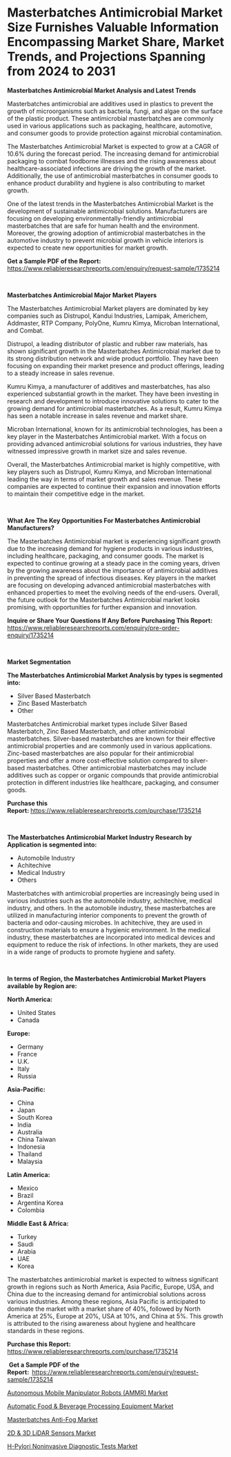 <p><h1>Masterbatches Antimicrobial Market Size Furnishes Valuable Information Encompassing Market Share, Market Trends, and Projections Spanning from 2024 to 2031</h1></p><p><strong>Masterbatches Antimicrobial Market Analysis and Latest Trends</strong></p>
<p><p>Masterbatches antimicrobial are additives used in plastics to prevent the growth of microorganisms such as bacteria, fungi, and algae on the surface of the plastic product. These antimicrobial masterbatches are commonly used in various applications such as packaging, healthcare, automotive, and consumer goods to provide protection against microbial contamination.</p><p>The Masterbatches Antimicrobial Market is expected to grow at a CAGR of 10.6% during the forecast period. The increasing demand for antimicrobial packaging to combat foodborne illnesses and the rising awareness about healthcare-associated infections are driving the growth of the market. Additionally, the use of antimicrobial masterbatches in consumer goods to enhance product durability and hygiene is also contributing to market growth.</p><p>One of the latest trends in the Masterbatches Antimicrobial Market is the development of sustainable antimicrobial solutions. Manufacturers are focusing on developing environmentally-friendly antimicrobial masterbatches that are safe for human health and the environment. Moreover, the growing adoption of antimicrobial masterbatches in the automotive industry to prevent microbial growth in vehicle interiors is expected to create new opportunities for market growth.</p></p>
<p><strong>Get a Sample PDF of the Report:&nbsp;</strong> <a href="https://www.reliableresearchreports.com/enquiry/request-sample/1735214">https://www.reliableresearchreports.com/enquiry/request-sample/1735214</a></p>
<p>&nbsp;</p>
<p><strong>Masterbatches Antimicrobial Major Market Players</strong></p>
<p><p>The Masterbatches Antimicrobial Market players are dominated by key companies such as Distrupol, Kandui Industries, Lamipak, Americhem, Addmaster, RTP Company, PolyOne, Kumru Kimya, Microban International, and Combat.</p><p>Distrupol, a leading distributor of plastic and rubber raw materials, has shown significant growth in the Masterbatches Antimicrobial market due to its strong distribution network and wide product portfolio. They have been focusing on expanding their market presence and product offerings, leading to a steady increase in sales revenue.</p><p>Kumru Kimya, a manufacturer of additives and masterbatches, has also experienced substantial growth in the market. They have been investing in research and development to introduce innovative solutions to cater to the growing demand for antimicrobial masterbatches. As a result, Kumru Kimya has seen a notable increase in sales revenue and market share.</p><p>Microban International, known for its antimicrobial technologies, has been a key player in the Masterbatches Antimicrobial market. With a focus on providing advanced antimicrobial solutions for various industries, they have witnessed impressive growth in market size and sales revenue.</p><p>Overall, the Masterbatches Antimicrobial market is highly competitive, with key players such as Distrupol, Kumru Kimya, and Microban International leading the way in terms of market growth and sales revenue. These companies are expected to continue their expansion and innovation efforts to maintain their competitive edge in the market.</p></p>
<p>&nbsp;</p>
<p><strong>What Are The Key Opportunities For Masterbatches Antimicrobial Manufacturers?</strong></p>
<p><p>The Masterbatches Antimicrobial market is experiencing significant growth due to the increasing demand for hygiene products in various industries, including healthcare, packaging, and consumer goods. The market is expected to continue growing at a steady pace in the coming years, driven by the growing awareness about the importance of antimicrobial additives in preventing the spread of infectious diseases. Key players in the market are focusing on developing advanced antimicrobial masterbatches with enhanced properties to meet the evolving needs of the end-users. Overall, the future outlook for the Masterbatches Antimicrobial market looks promising, with opportunities for further expansion and innovation.</p></p>
<p><strong>Inquire or Share Your Questions If Any Before Purchasing This Report:</strong> <a href="https://www.reliableresearchreports.com/enquiry/pre-order-enquiry/1735214">https://www.reliableresearchreports.com/enquiry/pre-order-enquiry/1735214</a></p>
<p>&nbsp;</p>
<p><strong>Market Segmentation</strong></p>
<p><strong>The Masterbatches Antimicrobial Market Analysis by types is segmented into:</strong></p>
<p><ul><li>Silver Based Masterbatch</li><li>Zinc Based Masterbatch</li><li>Other</li></ul></p>
<p><p>Masterbatches Antimicrobial market types include Silver Based Masterbatch, Zinc Based Masterbatch, and other antimicrobial masterbatches. Silver-based masterbatches are known for their effective antimicrobial properties and are commonly used in various applications. Zinc-based masterbatches are also popular for their antimicrobial properties and offer a more cost-effective solution compared to silver-based masterbatches. Other antimicrobial masterbatches may include additives such as copper or organic compounds that provide antimicrobial protection in different industries like healthcare, packaging, and consumer goods.</p></p>
<p><strong>Purchase this Report:&nbsp;</strong><a href="https://www.reliableresearchreports.com/purchase/1735214">https://www.reliableresearchreports.com/purchase/1735214</a></p>
<p>&nbsp;</p>
<p><strong>The Masterbatches Antimicrobial Market Industry Research by Application is segmented into:</strong></p>
<p><ul><li>Automobile Industry</li><li>Achitechive</li><li>Medical Industry</li><li>Others</li></ul></p>
<p><p>Masterbatches with antimicrobial properties are increasingly being used in various industries such as the automobile industry, achitechive, medical industry, and others. In the automobile industry, these masterbatches are utilized in manufacturing interior components to prevent the growth of bacteria and odor-causing microbes. In achitechive, they are used in construction materials to ensure a hygienic environment. In the medical industry, these masterbatches are incorporated into medical devices and equipment to reduce the risk of infections. In other markets, they are used in a wide range of products to promote hygiene and safety.</p></p>
<p>&nbsp;</p>
<p><strong>In terms of Region, the Masterbatches Antimicrobial Market Players available by Region are:</strong></p>
<p>
    <p> <strong> North America: </strong>
        <ul>
            <li>United States</li>
            <li>Canada</li>
        </ul>
        </p> 
    <p> <strong> Europe: </strong>
        <ul>
            <li>Germany</li>
            <li>France</li>
            <li>U.K.</li>
            <li>Italy</li>
            <li>Russia</li>
        </ul>
        </p> 
    <p> <strong> Asia-Pacific: </strong>
        <ul>
            <li>China</li>
            <li>Japan</li>
            <li>South Korea</li>
            <li>India</li>
            <li>Australia</li>
            <li>China Taiwan</li>
            <li>Indonesia</li>
            <li>Thailand</li>
            <li>Malaysia</li>
        </ul>
        </p> 
    <p> <strong> Latin America: </strong>
        <ul>
            <li>Mexico</li>
            <li>Brazil</li>
            <li>Argentina Korea</li>
            <li>Colombia</li>
        </ul>
        </p> 
    <p> <strong> Middle East & Africa: </strong>
        <ul>
            <li>Turkey</li>
            <li>Saudi</li>
            <li>Arabia</li>
            <li>UAE</li>
            <li>Korea</li>
        </ul>
    </p>
    </p>
<p><p>The masterbatches antimicrobial market is expected to witness significant growth in regions such as North America, Asia Pacific, Europe, USA, and China due to the increasing demand for antimicrobial solutions across various industries. Among these regions, Asia Pacific is anticipated to dominate the market with a market share of 40%, followed by North America at 25%, Europe at 20%, USA at 10%, and China at 5%. This growth is attributed to the rising awareness about hygiene and healthcare standards in these regions.</p></p>
<p><strong>Purchase this Report: </strong><a href="https://www.reliableresearchreports.com/purchase/1735214">https://www.reliableresearchreports.com/purchase/1735214</a></p>
<p>&nbsp;<strong>Get a Sample PDF of the Report:&nbsp;&nbsp;</strong><a href="https://www.reliableresearchreports.com/enquiry/request-sample/1735214">https://www.reliableresearchreports.com/enquiry/request-sample/1735214</a></p>
<p><strong></strong></p>
<p><p><a href="https://github.com/eeaveuhhh/Market-Research-Report-List-1/blob/main/autonomous-mobile-manipulator-robots-ammr-market.md">Autonomous Mobile Manipulator Robots (AMMR) Market</a></p><p><a href="https://github.com/Angelnienowdseej3e45z3p8c/Market-Research-Report-List-1/blob/main/automatic-food-beverage-processing-equipment-market.md">Automatic Food & Beverage Processing Equipment Market</a></p><p><a href="https://github.com/brentleyjimmiealvaradoz4l1rea/Market-Research-Report-List-1/blob/main/masterbatches-anti-fog-market.md">Masterbatches Anti-Fog Market</a></p><p><a href="https://github.com/YashRP12/Market-Research-Report-List-3/blob/main/2d-3d-lidar-sensors-market.md">2D & 3D LiDAR Sensors Market</a></p><p><a href="https://github.com/khayangel/Market-Research-Report-List-2/blob/main/h-pylori-noninvasive-diagnostic-tests-market.md">H-Pylori Noninvasive Diagnostic Tests Market</a></p></p>
